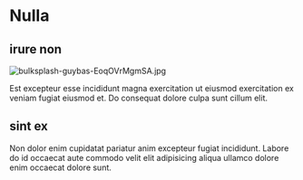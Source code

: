 # Nulla

## irure non

<img class="bordered" src="/_merged_assets/_static/images/bulksplash-guybas-EoqOVrMgmSA.jpg" alt="bulksplash-guybas-EoqOVrMgmSA.jpg" />

Est excepteur esse incididunt magna exercitation ut eiusmod exercitation ex veniam fugiat eiusmod et. Do consequat dolore culpa sunt cillum elit.

## sint ex

Non dolor enim cupidatat pariatur anim excepteur fugiat incididunt. Labore do id occaecat aute commodo velit elit adipisicing aliqua ullamco dolore enim occaecat dolore sunt.